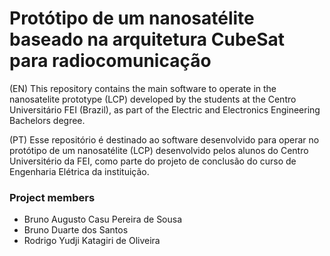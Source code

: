 # Protótipo de um nanosatélite baseado na arquitetura CubeSat para radiocomunicação
(EN) This repository contains the main software to operate in the nanosatelite prototype (LCP) developed by the students at the Centro Universitário FEI (Brazil), as part of the Electric and Electronics Engineering Bachelors degree.

(PT) Esse repositório é destinado ao software desenvolvido para operar no protótipo de um nanosatélite (LCP) desenvolvido pelos alunos do Centro Universitério da FEI, como parte do projeto de conclusão do curso de Engenharia Elétrica da instituição.

### Project members
- Bruno Augusto Casu Pereira de Sousa
- Bruno Duarte dos Santos
- Rodrigo Yudji Katagiri de Oliveira
